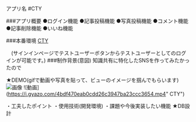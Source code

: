 アプリ名
#CTY

###アプリ概要
●ログイン機能
●記事投稿機能
●写真投稿機能
●コメント機能
●記事削除機能
●いいね機能

###本番環境
 [CTY]( https://mysterious-escarpment-29370.herokuapp.com"CTY")

　(サインインページでテストユーザーボタンからテストユーザーとしてのログインが可能です。)
###制作背景(意図)
知識共有に特化したSNSを作ってみたかったので

★DEMO(gifで動画や写真を貼って、ビューのイメージを掴んでもらいます)
![画像](https://i.gyazo.com/e2e3f96850d7376b00bd614cfdb63f3b.png " CTY")
![動画](https://i.gyazo.com/4bdf470eab0cdd26c3947ba23ccc3654.mp4" CTY")

・工夫したポイント
・使用技術(開発環境)
・課題や今後実装したい機能
★DB設計
